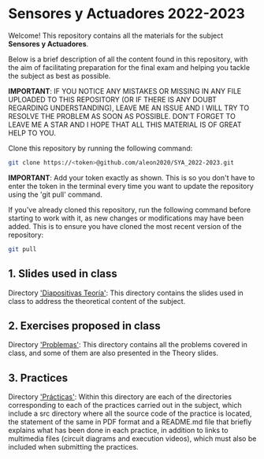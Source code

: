 # Sensores y Actuadores 2022-2023

Welcome! This repository contains all the materials for the subject **Sensores y Actuadores**.

Below is a brief description of all the content found in this repository, with the aim of facilitating preparation for the final exam and helping you tackle the subject as best as possible.

**IMPORTANT**: IF YOU NOTICE ANY MISTAKES OR MISSING IN ANY FILE UPLOADED TO THIS REPOSITORY (OR IF THERE IS ANY DOUBT REGARDING UNDERSTANDING), LEAVE ME AN ISSUE AND I WILL TRY TO RESOLVE THE PROBLEM AS SOON AS POSSIBLE. DON'T FORGET TO LEAVE ME A STAR AND I HOPE THAT ALL THIS MATERIAL IS OF GREAT HELP TO YOU.

Clone this repository by running the following command:

```sh
git clone https://<token>@github.com/aleon2020/SYA_2022-2023.git
```

**IMPORTANT**: Add your token exactly as shown. This is so you don't have to enter the token in the terminal every time you want to update the repository using the 'git pull' command.

If you've already cloned this repository, run the following command before starting to work with it, as new changes or modifications may have been added. This is to ensure you have cloned the most recent version of the repository:

```sh
git pull
```

## 1. Slides used in class

Directory ['Diapositivas Teoría'](https://github.com/aleon2020/SYA_2022-2023/tree/main/Diapositivas%20Teor%C3%ADa): This directory contains the slides used in class to address the theoretical content of the subject.

## 2. Exercises proposed in class

Directory ['Problemas'](https://github.com/aleon2020/SYA_2022-2023/tree/main/Problemas): This directory contains all the problems covered in class, and some of them are also presented in the Theory slides.

## 3. Practices

Directory ['Prácticas'](https://github.com/aleon2020/SYA_2022-2023/tree/main/Pr%C3%A1cticas): Within this directory are each of the directories corresponding to each of the practices carried out in the subject, which include a src directory where all the source code of the practice is located, the statement of the same in PDF format and a README.md file that briefly explains what has been done in each practice, in addition to links to multimedia files (circuit diagrams and execution videos), which must also be included when submitting the practices.
